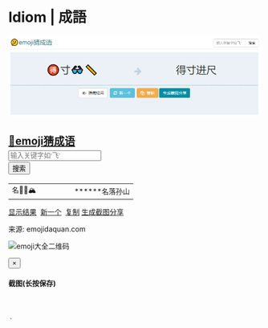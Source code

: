 # Idiom | 成語

<p align="center">
  <img src="img.png" alt="Chengyu">
</p>

<section id="main"><div class="container"><div class="row"><div class="col-md-9 left-body"><div class="content page-h1"><div id="emoji-game"><h1><a href="/Game/chengyu">🤔emoji猜成语 </a><div class="pull-right search-form" style='max-width:160px;'><form action="/Game/search" method='get'><div class="input-group"><input type="text" class="form-control input-sm" placeholder="输入关键字如‘飞’" name='keyword'><span class="input-group-btn input-xs"><input type="hidden" name='category' value='chengyu'><input type="hidden" name='cid' value='4'><button class="btn btn-default btn-sm" type="submit">搜索</button></span></div></form></div></h1><div class="page-expand"><div class="ex-up"><table class="table"><tr><td class='text-center page-emoji' width='50%'>名🐪🎍🏔️</td><td class='text-center'  width='50%'><span class="ans-one" >******</span><span class="ans-two hidden" >名落孙山</span></td></tr></table><span class="arrow hidden-xs"><i class="fa fa-arrow-right"></i></span></div><p class="text-center actions1"><a href="javascript:;" class="btn btn-default page-show-ans" data-ans="名落孙山"><i class="fa fa-eye"></i>显示结果</a>&nbsp;&nbsp;<a href="javascript:;" class="btn btn-info page-new-ex" data-cid='4'><i class="fa fa-refresh"></i>新一个</a>&nbsp;&nbsp;<a href="javascript:;" class="btn btn-warning ex-copy"  data-clipboard-text="【名🐪🎍🏔️】

↓↓↓

名落孙山" ><i class="fa fa-copy"></i>复制</a>&nbsp;<a href="javascript:;" class="btn btn-blue" id='convert'>生成截图分享</a></p><p class="actions2 hidden text-left">来源: emojidaquan.com</p><p class="game-qrcode hidden"><img src="/Public/img/qrcode.jpg" alt="emoji大全二维码" width='100'></p></div></div><div class="modal fade" tabindex="-1" role="dialog" id='modal-screen'><div class="modal-dialog" role="document"><div class="modal-content"><div class="modal-header"><button type="button" class="close" data-dismiss="modal" aria-label="Close"><span aria-hidden="true">&times;</span></button><h4 class="modal-title">截图<span class="visible-xs-inline">(长按保存)</span></h4></div><div class="modal-body" style='padding:15px 4px;'><p class='text-center' style='padding:0;'><img src="" id='screen-img' class="img-responsive" style='border:1px solid #ff5e3a'></p></div></div></div></div><br><br><script type="text/javascript">          	$(function(){
          		$('#transfer').remove();
              $('#search').remove();
              $('.page-show-ans').on('click',function(){
                $(this).addClass('disabled');
                if($('.ans-two').hasClass('hidden')){
                  $('.ans-one').addClass('hidden');
                  $(this).addClass('yes').html('<i class="fa fa-eye-slash"></i>隐藏结果');
                  $('.ans-two').removeClass('hidden');
                }else{
                  $('.ans-one').removeClass('hidden');
                  $('.ans-two').addClass('hidden');
                  $(this).removeClass('yes').html('<i class="fa fa-eye"></i>显示结果');
                }
                $(this).removeClass('disabled');
              });
              $('.page-new-ex').on('click',function(){
                $(this).html('<i class="fa fa-refresh"></i>加载...').addClass('disabled');
                var cid=$(this).data('cid');
                var ex_url="/Others/new_ex2";
                var ex_my=$(this);
                $.post(ex_url,{cid:cid},function(data){
                  if(data.status){
                    var copyall=data.emoji+"\r\n-------------\r\n"+data.word;
                    ex_my.parents('p').find('.ex-copy').attr('data-clipboard-text',copyall);
                    $('.page-show-ans').removeClass('yes').html('<i class="fa fa-eye"></i>显示结果');
                    $('.page-emoji').text(data.emoji);
                    ex_my.parents('p').find('.page-show-ans').attr('data-ans',data.word);
                    $('.ans-one').text('******').removeClass('hidden');
                    $('.ans-two').text(data.word).addClass('hidden');
                  }else{
                    alert(data.msg);
                    return false;
                  }
                },'json');
                $(this).html('<i class="fa fa-refresh"></i>新一个').removeClass('disabled');
              });
          	});
            $('#convert').click(function(){
            	$('.search-form').addClass('hidden');
              $('p.game-qrcode').removeClass('hidden');
              $('h1').css('padding-top','20px');
              var ori_html=$('p.actions').html();
              $('p.actions1').addClass('hidden');
              $('p.actions2').removeClass('hidden');
              convert('#emoji-game');
              $('p.actions1').removeClass('hidden');
              $('p.actions2').addClass('hidden');
              $('h1').css('padding-top',0);
              $('p.game-qrcode').addClass('hidden');
              $('.search-form').removeClass('hidden');
            });
            function convert(id) {
                html2canvas(document.querySelector(id)).then(canvas => {
                  if(!imgUrl){
                    var imgUrl = canvas.toDataURL("image/png");
                  }
                  $('#screen-img').attr('src',imgUrl);
                  $('#modal-screen').modal('show');
                });
              }
          </script>
